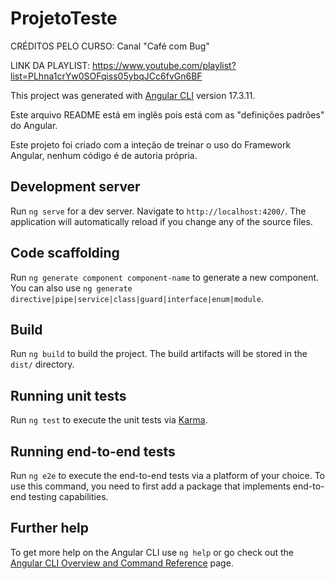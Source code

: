 # ProjetoTeste

CRÉDITOS PELO CURSO: Canal "Café com Bug"

LINK DA PLAYLIST: https://www.youtube.com/playlist?list=PLhna1crYw0SOFqiss05ybqJCc6fvGn6BF

This project was generated with [Angular CLI](https://github.com/angular/angular-cli) version 17.3.11.

Este arquivo README está em inglês pois está com as "definições padrões" do Angular.

Este projeto foi criado com a inteção de treinar o uso do Framework Angular, nenhum código é de autoria própria.

## Development server

Run `ng serve` for a dev server. Navigate to `http://localhost:4200/`. The application will automatically reload if you change any of the source files.

## Code scaffolding

Run `ng generate component component-name` to generate a new component. You can also use `ng generate directive|pipe|service|class|guard|interface|enum|module`.

## Build

Run `ng build` to build the project. The build artifacts will be stored in the `dist/` directory.

## Running unit tests

Run `ng test` to execute the unit tests via [Karma](https://karma-runner.github.io).

## Running end-to-end tests

Run `ng e2e` to execute the end-to-end tests via a platform of your choice. To use this command, you need to first add a package that implements end-to-end testing capabilities.

## Further help

To get more help on the Angular CLI use `ng help` or go check out the [Angular CLI Overview and Command Reference](https://angular.io/cli) page.
